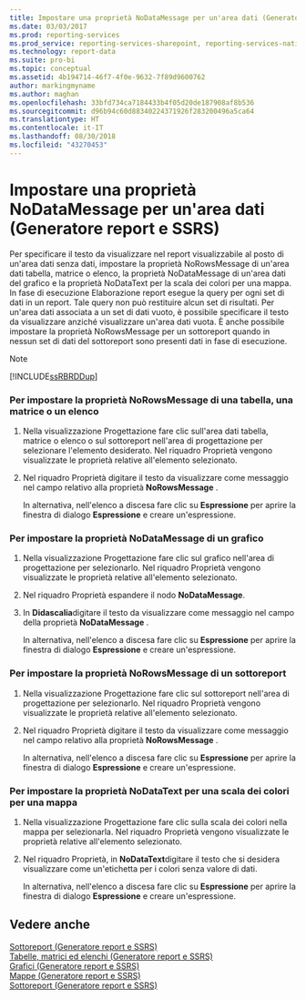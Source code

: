 ```yaml
---
title: Impostare una proprietà NoDataMessage per un'area dati (Generatore report e SSRS) | Microsoft Docs
ms.date: 03/03/2017
ms.prod: reporting-services
ms.prod_service: reporting-services-sharepoint, reporting-services-native
ms.technology: report-data
ms.suite: pro-bi
ms.topic: conceptual
ms.assetid: 4b194714-46f7-4f0e-9632-7f89d9600762
author: markingmyname
ms.author: maghan
ms.openlocfilehash: 33bfd734ca7184433b4f05d20de187908af8b536
ms.sourcegitcommit: d96b94c60d88340224371926f283200496a5ca64
ms.translationtype: HT
ms.contentlocale: it-IT
ms.lasthandoff: 08/30/2018
ms.locfileid: "43270453"
---
```

# <a name="set-a-no-data-message-for-a-data-region-report-builder-and-ssrs"></a>Impostare una proprietà NoDataMessage per un'area dati (Generatore report e SSRS)
  Per specificare il testo da visualizzare nel report visualizzabile al posto di un'area dati senza dati, impostare la proprietà NoRowsMessage di un'area dati tabella, matrice o elenco, la proprietà NoDataMessage di un'area dati del grafico e la proprietà NoDataText per la scala dei colori per una mappa. In fase di esecuzione Elaborazione report esegue la query per ogni set di dati in un report. Tale query non può restituire alcun set di risultati. Per un'area dati associata a un set di dati vuoto, è possibile specificare il testo da visualizzare anziché visualizzare un'area dati vuota. È anche possibile impostare la proprietà NoRowsMessage per un sottoreport quando in nessun set di dati del sottoreport sono presenti dati in fase di esecuzione.  
  
> [!NOTE]  
>  [!INCLUDE[ssRBRDDup](../../includes/ssrbrddup-md.md)]  
  
### <a name="to-set-the-norowsmessage-property-for-a-table-matrix-or-list"></a>Per impostare la proprietà NoRowsMessage di una tabella, una matrice o un elenco  
  
1.  Nella visualizzazione Progettazione fare clic sull'area dati tabella, matrice o elenco o sul sottoreport nell'area di progettazione per selezionare l'elemento desiderato. Nel riquadro Proprietà vengono visualizzate le proprietà relative all'elemento selezionato.  
  
2.  Nel riquadro Proprietà digitare il testo da visualizzare come messaggio nel campo relativo alla proprietà **NoRowsMessage** .  
  
     In alternativa, nell'elenco a discesa fare clic su **Espressione** per aprire la finestra di dialogo **Espressione** e creare un'espressione.  
  
### <a name="to-set-the-nodatamessage-property-for-a-chart"></a>Per impostare la proprietà NoDataMessage di un grafico  
  
1.  Nella visualizzazione Progettazione fare clic sul grafico nell'area di progettazione per selezionarlo. Nel riquadro Proprietà vengono visualizzate le proprietà relative all'elemento selezionato.  
  
2.  Nel riquadro Proprietà espandere il nodo **NoDataMessage**.  
  
3.  In **Didascalia**digitare il testo da visualizzare come messaggio nel campo della proprietà **NoDataMessage** .  
  
     In alternativa, nell'elenco a discesa fare clic su **Espressione** per aprire la finestra di dialogo **Espressione** e creare un'espressione.  
  
### <a name="to-set-the-norowsmessage-for-a-subreport"></a>Per impostare la proprietà NoRowsMessage di un sottoreport  
  
1.  Nella visualizzazione Progettazione fare clic sul sottoreport nell'area di progettazione per selezionarlo. Nel riquadro Proprietà vengono visualizzate le proprietà relative all'elemento selezionato.  
  
2.  Nel riquadro Proprietà digitare il testo da visualizzare come messaggio nel campo relativo alla proprietà **NoRowsMessage** .  
  
     In alternativa, nell'elenco a discesa fare clic su **Espressione** per aprire la finestra di dialogo **Espressione** e creare un'espressione.  
  
### <a name="to-set-the-nodatatext-property-for-a-color-scale-for-a-map"></a>Per impostare la proprietà NoDataText per una scala dei colori per una mappa  
  
1.  Nella visualizzazione Progettazione fare clic sulla scala dei colori nella mappa per selezionarla. Nel riquadro Proprietà vengono visualizzate le proprietà relative all'elemento selezionato.  
  
2.  Nel riquadro Proprietà, in **NoDataText**digitare il testo che si desidera visualizzare come un'etichetta per i colori senza valore di dati.  
  
     In alternativa, nell'elenco a discesa fare clic su **Espressione** per aprire la finestra di dialogo **Espressione** e creare un'espressione.  
  
## <a name="see-also"></a>Vedere anche  
 [Sottoreport &#40;Generatore report e SSRS&#41;](../../reporting-services/report-design/subreports-report-builder-and-ssrs.md)   
 [Tabelle, matrici ed elenchi &#40;Generatore report e SSRS&#41;](../../reporting-services/report-design/tables-matrices-and-lists-report-builder-and-ssrs.md)   
 [Grafici &#40;Generatore report e SSRS&#41;](../../reporting-services/report-design/charts-report-builder-and-ssrs.md)   
 [Mappe &#40;Generatore report e SSRS&#41;](../../reporting-services/report-design/maps-report-builder-and-ssrs.md)   
 [Sottoreport &#40;Generatore report e SSRS&#41;](../../reporting-services/report-design/subreports-report-builder-and-ssrs.md)  
  
  
